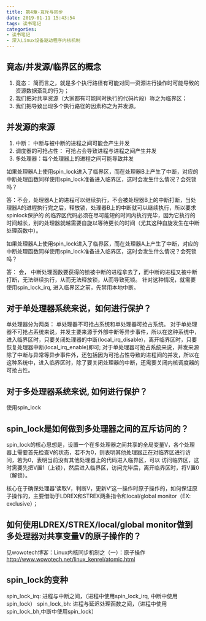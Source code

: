 ```yaml
---
title: 第4章-互斥与同步
date: 2019-01-11 15:43:54
tags: 读书笔记
categories:
- 读书笔记
- 深入Linux设备驱动程序内核机制
---
```

## 竟态/并发源/临界区的概念
1. 竟态： 简而言之，就是多个执行路径有可能对同一资源进行操作时可能导致的资源数据紊乱的行为；
2. 我们把对共享资源（大家都有可能同时执行的代码片段）称之为临界区；
3. 我们把导致出现多个执行路径的因素称之为并发源。

## 并发源的来源
1. 中断： 中断与被中断的进程之间可能会产生并发
2. 调度器的可抢占性： 可抢占会导致进程与进程之间产生并发
3. 多处理器：每个处理器上的进程之间可能导致并发

如果处理器A上使用spin_lock进入了临界区，而在处理器B上产生了中断，对应的中断处理函数同样使用spin_lock准备进入临界区，这时会发生什么情况？会死锁吗？

答：不会，处理器A上的进程可以继续执行，不会被处理器B上的中断打断，当处理器A的进程执行完之后，释放锁，处理器B上的中断就可以继续执行，所以要求spinlock保护的
的临界区代码必须在尽可能短的时间内执行完毕，因为它执行的时间越长，别的处理器就越需要自旋以等待更长的时间（尤其这种自旋发生在中断处理函数中）。

如果处理器A上使用spin_lock进入了临界区，而在处理器A上产生了中断，对应的中断处理函数同样使用spin_lock准备进入临界区，这时会发生什么情况？会死锁吗？

答： 会， 中断处理函数要获得的锁被中断的进程拿去了，而中断的进程又被中断打断，无法继续执行，从而无法释放锁，从而导致死锁。
针对这种情况，就需要使用spin_lock_irq, 进入临界区之前，先禁用本地中断。

## 对于单处理器系统来说，如何进行保护？

单处理器分为两类： 单处理器不可抢占系统和单处理器可抢占系统。
对于单处理器不可抢占系统来说，并发主要来源于外部中断等异步事件，所以在这种系统中，进入临界区时，只要关闭处理器的中断(local_irq_disable)，离开临界区时，只要恢复处理器中断(local_irq_enable)即可;
对于单处理器可抢占系统来说，并发来源除了中断与异常等异步事件外，还包括因为可抢占性导致的进程间的并发，所以在这种系统中，进入临界区时，除了要关闭处理器的中断，还需要关闭内核调度器的可抢占性。

## 对于多处理器系统来说, 如何进行保护？
使用spin_lock

## spin_lock是如何做到多处理器之间的互斥访问的？

spin_lock的核心思想是，设置一个在多处理器之间共享的全局变量V，各个处理器上需要首先检查V的状态，若不为0，则表明其他处理器正在对临界区进行访问，若为0，表明当前没有其他处理器上的代码进入临界区，可以
访问临界区，这时需要先把V置1（上锁），然后进入临界区，访问完毕后，离开临界区时，将V置0（解锁）。

核心在于确保处理器‘读取V，判断V，更新V’这一操作时原子操作的，如何保证原子操作的，主要借助于LDREX和STREX两条指令和local/global monitor（EX: exclusive）；

## 如何使用LDREX/STREX/local/global monitor做到多处理器对共享变量V的原子操作的？

见wowotech博客：Linux内核同步机制之（一）：原子操作
http://www.wowotech.net/linux_kenrel/atomic.html

## spin_lock的变种
spin_lock_irq: 进程与中断之间，（进程中使用spin_lock_irq, 中断中使用spin_lock）
spin_lock_bh:  进程与延迟处理函数之间，（进程中使用spin_lock_bh,中断中使用spin_lock）